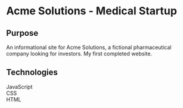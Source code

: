 # Acme Solutions -  Medical Startup

## Purpose
An informational site for Acme Solutions, a fictional pharmaceutical company looking for investors. My first completed website.  

## Technologies
JavaScript  
CSS  
HTML    
